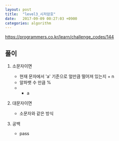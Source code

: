 ```yaml
---
layout: post
title:  "level3_시저암호"
date:   2017-09-09 00:27:03 +0900
categories: algorithm
---
```



<https://programmers.co.kr/learn/challenge_codes/144>

## 풀이

1. 소문자이면
	
	- 현재 문자에서 'a' 기준으로 얼만큼 떨어져 있는지 + n
	- 알파뱃 수 만큼 % 
	- + a

2. 대문자이면

	- 소문자와 같은 방식

3. 공백

	- pass